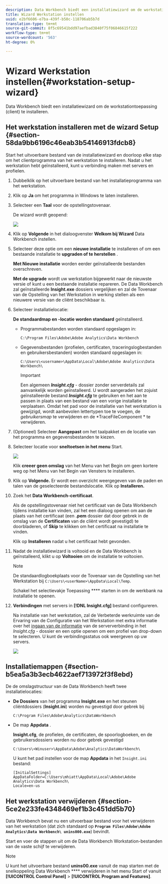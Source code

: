 ```yaml
---
description: Data Workbench biedt een installatiewizard om de workstationtoepassing (client) te installeren.
title: Wizard Werkstation instellen
uuid: e2bf6606-e7ba-439f-b50c-118706ab5b7d
translation-type: tm+mt
source-git-commit: 8f5c69541bdd97aefbad3840f75f06846615f222
workflow-type: tm+mt
source-wordcount: '563'
ht-degree: 0%

---
```



# Wizard Werkstation instellen{#workstation-setup-wizard}

Data Workbench biedt een installatiewizard om de workstationtoepassing (client) te installeren.

## Het werkstation installeren met de wizard Setup {#section-58da9bb6196c46eab3b54146913fdcb8}

Start het uitvoerbare bestand van de installatiewizard en doorloop elke stap om het clientprogramma van het werkstation te installeren. Nadat u het werkstation hebt geïnstalleerd, kunt u verbinding maken met servers en profielen.

1. Dubbelklik op het uitvoerbare bestand van het installatieprogramma van het werkstation.
1. Klik op **Ja** om het programma in Windows te laten installeren.
1. Selecteer een **Taal** voor de opstellingstovenaar.

   De wizard wordt geopend:

   ![](assets/6_4_workstation_wizard.png)

1. Klik op **Volgende** in het dialoogvenster **Welkom bij Wizard** Data Workbench instellen.

1. Selecteer deze optie om een **nieuwe installatie** te installeren of om een bestaande installatie te **upgraden of te herstellen** .

   **Met Nieuwe installatie** worden eerder geïnstalleerde bestanden overschreven.

   **Met de upgrade** wordt uw werkstation bijgewerkt naar de nieuwste versie of kunt u een bestaande installatie repareren. De Data Workbench zal geïnstalleerde **Insight.exe** dossiers vergelijken en zal de Tovenaar van de Opstelling van het Werkstation in werking stellen als een nieuwere versie van de cliënt beschikbaar is.

1. Selecteer installatielocatie:

   **De standaardmap en -locatie worden standaard** geïnstalleerd.

   * Programmabestanden worden standaard opgeslagen in:

      ```
      C:\Program Files\Adobe\Adobe Analytics\Data Workbench
      ```

   * Gegevensbestanden (profielen, certificaten, traceringslogbestanden en gebruikersbestanden) worden standaard opgeslagen in:

      ```
      C:\Users\<username>\AppData\Local\Adobe\Adobe Analytics\Data Workbench\
      ```

      >[!IMPORTANT]
      >
      >Een algemeen ***Insight.cfg*** - dossier zonder serverdetails zal aanvankelijk worden geïnstalleerd. U wordt aangeraden het zojuist geïnstalleerde bestand ***Insight.cfg*** te gebruiken en het aan te passen in plaats van een bestand van een vorige installatie te verplaatsen. Omdat het pad voor de installatie van het werkstation is gewijzigd, wordt aanbevolen lettertypen toe te voegen, de *gebruikersmap* te verwijderen en de *TraceFileComponent * te verwijderen.

1. (Optioneel) Selecteer **Aangepast** om het taalpakket en de locatie van het programma en gegevensbestanden te kiezen.
1. Selecteer locatie voor **sneltoetsen in het menu** Start.

   ![](assets/6_4_workstation_wizard_folder.png)

   Klik **creeer geen omslag** van het Menu van het Begin om geen kortere weg op het Menu van het Begin van Vensters te installeren.

1. Klik op **Volgende.** Er wordt een overzicht weergegeven van de paden en talen van de geselecteerde bestandslocatie. Klik op **Installeren.**

1. Zoek het **Data Workbench-certificaat**.

   Als de opstellingstovenaar niet het certificaat van de Data Workbench tijdens installatie kan vinden, zal het een dialoog openen om aan de plaats van het certificaat (een **.pem** dossier dat door gebrek in de omslag van de **Certificaten** van de cliënt wordt gevestigd) te doorbladeren, of **Skip** te klikken om het certificaat na installatie te vinden.

   Klik op **Installeren** nadat u het certificaat hebt gevonden.

1. Nadat de installatiewizard is voltooid en de Data Workbench is geïnstalleerd, klikt u op **Voltooien** om de installatie te voltooien.

   >[!NOTE]
   >
   >De standaardlogboekplaats voor de Tovenaar van de Opstelling van het Werkstation bij `C:\Users\<userName>\AppData\Local\Temp`.

   Schakel het selectievakje Toepassing **** starten in om de werkbank na installatie te openen.

1. **Verbindingen** met servers in **[!DNL Insight.cfg]** bestand configureren.

   Na installatie van het werkstation, zal de Verbeterde werkruimte van de Ervaring van de Configuratie van het Werkstation met extra informatie over het [ingaan van de informatie](/help/home/c-get-started/c-insght-config-param.md) van de serververbinding in het *Insight.cfg* - dossier en een optie openen om een profiel van drop-down te selecteren. U kunt de verbindingsstatus ook weergeven op uw servers.

   ![](assets/6_4_workstation_install_conf_conn.png)

## Installatiemappen {#section-b5ea5a3b3ecb4622aef713972f3f8ebd}

De de omslagstructuur van de Data Workbench heeft twee installatielocaties:

* **De Dossiers** van het programma **Insight.exe** en het steunen cliëntdossiers (**Insight.ini**) worden nu gevestigd door gebrek bij

   ```
   C:\Program Files\Adobe\Analytics\DataWorkbench
   ```

* De map **Appdata** .

   **Insight.cfg**, de profielen, de certificaten, de spoorlogboeken, en de gebruikersdossiers worden nu door gebrek gevestigd

   ```
   C:\Users\<Winuser>\AppData\Adobe\Analytics\DataWorkbench\ 
   ```

   U kunt het pad instellen voor de map **Appdata** in het `Insight.ini` bestand:

   ```
   [InitialSettings] 
   AppDataFolder=C:\Users\mhiatt\AppData\Local\Adobe\Adobe Analytics\Data Workbench\ 
   Locale=en-us
   ```

## Het werkstation verwijderen {#section-5ce2e233fe4348469ef1b3c451dd5b70}

Data Workbench bevat nu een uitvoerbaar bestand voor het verwijderen van het werkstation (dat zich standaard op **`Program Files\Adobe\Adobe Analytics\Data Workbench\ unins000.exe`**) bevindt.

Start en voer de stappen uit om de Data Workbench Workstation-bestanden van de vaste schijf te verwijderen.

>[!NOTE]
>
>U kunt het uitvoerbare bestand **unins00.exe** vanuit de map starten met de snelkoppeling Data Workbench **** verwijderen in het menu Start of vanuit **[!UICONTROL Control Panel]** > **[!UICONTROL Program and Features]**.

